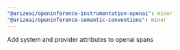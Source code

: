 ```yaml
---
"@arizeai/openinference-instrumentation-openai": minor
"@arizeai/openinference-semantic-conventions": minor
---
```


Add system and provider attributes to openai spans
